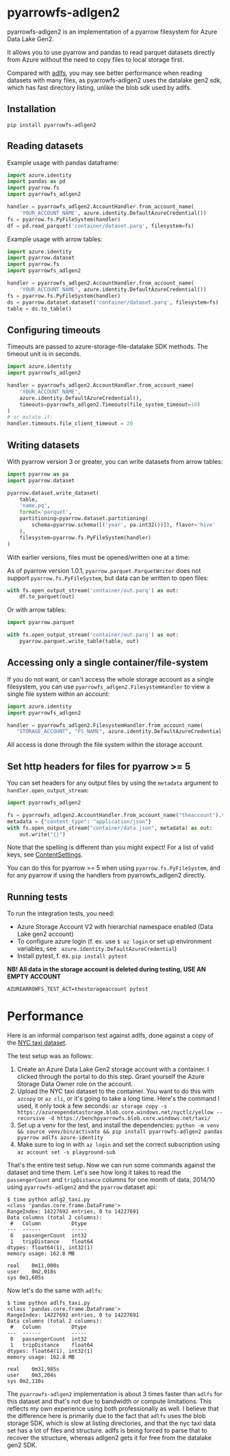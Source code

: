 pyarrowfs-adlgen2
==

pyarrowfs-adlgen2 is an implementation of a pyarrow filesystem for Azure Data Lake Gen2.

It allows you to use pyarrow and pandas to read parquet datasets directly from Azure without
the need to copy files to local storage first.

Compared with [adlfs](https://github.com/fsspec/adlfs/), you may see better performance when reading datasets 
with many files, as pyarrowfs-adlgen2 uses the  datalake gen2 sdk, which has fast directory listing, unlike
the blob sdk used by adlfs.

Installation
--

`pip install pyarrowfs-adlgen2`

Reading datasets
--

Example usage with pandas dataframe:

```python
import azure.identity
import pandas as pd
import pyarrow.fs
import pyarrowfs_adlgen2

handler = pyarrowfs_adlgen2.AccountHandler.from_account_name(
    'YOUR_ACCOUNT_NAME', azure.identity.DefaultAzureCredential())
fs = pyarrow.fs.PyFileSystem(handler)
df = pd.read_parquet('container/dataset.parq', filesystem=fs)
```

Example usage with arrow tables:

```python
import azure.identity
import pyarrow.dataset
import pyarrow.fs
import pyarrowfs_adlgen2

handler = pyarrowfs_adlgen2.AccountHandler.from_account_name(
    'YOUR_ACCOUNT_NAME', azure.identity.DefaultAzureCredential())
fs = pyarrow.fs.PyFileSystem(handler)
ds = pyarrow.dataset.dataset('container/dataset.parq', filesystem=fs)
table = ds.to_table()
```

Configuring timeouts
--

Timeouts are passed to azure-storage-file-datalake SDK methods. The timeout unit is in seconds.

```python
import azure.identity
import pyarrowfs_adlgen2

handler = pyarrowfs_adlgen2.AccountHandler.from_account_name(
    'YOUR_ACCOUNT_NAME',
    azure.identity.DefaultAzureCredential(),
    timeouts=pyarrowfs_adlgen2.Timeouts(file_system_timeout=10)
)
# or mutate it:
handler.timeouts.file_client_timeout = 20
```

Writing datasets
--

With pyarrow version 3 or greater, you can write datasets from arrow tables:

```python
import pyarrow as pa
import pyarrow.dataset

pyarrow.dataset.write_dataset(
    table,
    'name.pq',
    format='parquet',
    partitioning=pyarrow.dataset.partitioning(
        schema=pyarrow.schema([('year', pa.int32())]), flavor='hive'
    ),
    filesystem=pyarrow.fs.PyFileSystem(handler)
)
```

With earlier versions, files must be opened/written one at a time:

As of pyarrow version 1.0.1, `pyarrow.parquet.ParquetWriter` does not support `pyarrow.fs.PyFileSystem`, but data can be written to open files:

```python
with fs.open_output_stream('container/out.parq') as out:
    df.to_parquet(out)
```

Or with arrow tables:

```python
import pyarrow.parquet

with fs.open_output_stream('container/out.parq') as out:
    pyarrow.parquet.write_table(table, out)
```

Accessing only a single container/file-system
--

If you do not want, or can't access the whole storage account as a single filesystem, you can use `pyarrowfs_adlgen2.FilesystemHandler` to view a single file system within an account:

```python
import azure.identity
import pyarrowfs_adlgen2

handler = pyarrowfs_adlgen2.FilesystemHandler.from_account_name(
   "STORAGE_ACCOUNT", "FS_NAME", azure.identity.DefaultAzureCredential())
```

All access is done through the file system within the storage account.

Set http headers for files for pyarrow >= 5
--

You can set headers for any output files by using the `metadata` argument to `handler.open_output_stream`:

```python
import pyarrowfs_adlgen2

fs = pyarrowfs_adlgen2.AccountHandler.from_account_name("theaccount").to_fs()
metadata = {"content_type": "application/json"}
with fs.open_output_stream("container/data.json", metadata) as out:
    out.write("{}")
```

Note that the spelling is different than you might expect! For a list of valid keys, see
[ContentSettings](https://docs.microsoft.com/en-us/python/api/azure-storage-file-datalake/azure.storage.filedatalake.contentsettings?view=azure-python).

You can do this for pyarrow >= 5 when using `pyarrow.fs.PyFileSystem`, and for any pyarrow if using the handlers
from pyarrowfs_adlgen2 directly.


Running tests
--

To run the integration tests, you need:

- Azure Storage Account V2 with hierarchial namespace enabled (Data Lake gen2 account)
- To configure azure login (f. ex. use `$ az login` or set up environment variables, see ` azure.identity.DefaultAzureCredential`)
- Install pytest, f. ex. `pip install pytest`

**NB! All data in the storage account is deleted during testing, USE AN EMPTY ACCOUNT**

```
AZUREARROWFS_TEST_ACT=thestorageaccount pytest
```

Performance
==

Here is an informal comparison test against adlfs, done against a copy of the 
[NYC taxi dataset](https://learn.microsoft.com/en-us/azure/open-datasets/dataset-taxi-yellow).

The test setup was as follows:

1. Create an Azure Data Lake Gen2 storage account with a container. I clicked through the portal to do this step. Grant
   yourself the Azure Storage Data Owner role on the account.
2. Upload the NYC taxi dataset to the container. You want to do this with `azcopy` or `az cli`, or it's going to take a 
   long time. Here's the command I used, it only took a few seconds:
   `az storage copy -s https://azureopendatastorage.blob.core.windows.net/nyctlc/yellow --recursive -d https://benchpyarrowfs.blob.core.windows.net/taxi/`
3. Set up a venv for the test, and install the dependencies: 
   `python -m venv && source venv/bin/activate && pip install pyarrowfs-adlgen2 pandas pyarrow adlfs azure-identity`
4. Make sure to log in with `az login` and set the correct subscription using `az account set -s playground-sub`

That's the entire test setup. Now we can run some commands against the dataset and time them. Let's see
how long it takes to read the `passengerCount` and `tripDistance` columns for one month of data, 2014/10 using
`pyarrowfs-adlgen2` and the `pyarrow` dataset api:

```shell 
$ time python adlg2_taxi.py 
<class 'pandas.core.frame.DataFrame'>
RangeIndex: 14227692 entries, 0 to 14227691
Data columns (total 2 columns):
 #   Column          Dtype  
---  ------          -----  
 0   passengerCount  int32  
 1   tripDistance    float64
dtypes: float64(1), int32(1)
memory usage: 162.8 MB

real	0m11,000s
user	0m2,018s
sys	0m1,605s
```

Now let's do the same with `adlfs`:

```shell
$ time python adlfs_taxi.py 
<class 'pandas.core.frame.DataFrame'>
RangeIndex: 14227692 entries, 0 to 14227691
Data columns (total 2 columns):
 #   Column          Dtype  
---  ------          -----  
 0   passengerCount  int32  
 1   tripDistance    float64
dtypes: float64(1), int32(1)
memory usage: 162.8 MB

real	0m31,985s
user	0m3,204s
sys	0m2,110s
```

The `pyarrowfs-adlgen2` implementation is about 3 times faster than `adlfs` for this dataset and that's not due to
bandwidth or compute limitations. This reflects my own experience using both professionally as well. I believe that
the difference here is primarily due to the fact that `adlfs` uses the blob storage SDK, which is slow at listing
directories, and that the nyc taxi data set has a lot of files and structure. adlfs is being forced to parse that
to recover the structure, whereas adlgen2 gets it for free from the datalake gen2 SDK.
